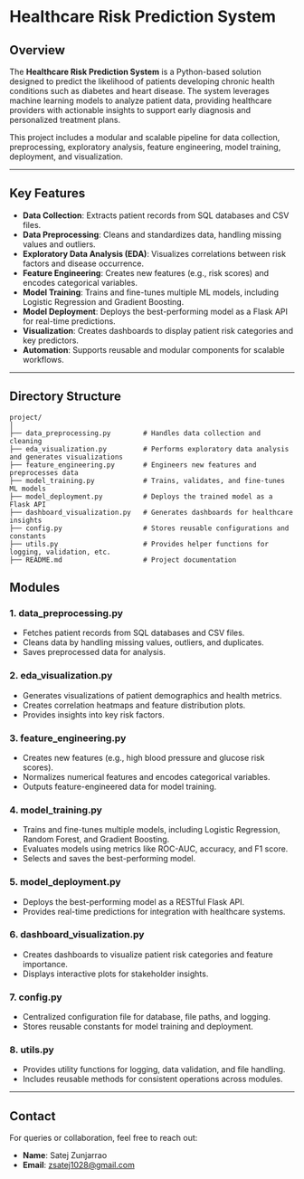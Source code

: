# Healthcare Risk Prediction System

## Overview
The **Healthcare Risk Prediction System** is a Python-based solution designed to predict the likelihood of patients developing chronic health conditions such as diabetes and heart disease. The system leverages machine learning models to analyze patient data, providing healthcare providers with actionable insights to support early diagnosis and personalized treatment plans.

This project includes a modular and scalable pipeline for data collection, preprocessing, exploratory analysis, feature engineering, model training, deployment, and visualization.

---

## Key Features
- **Data Collection**: Extracts patient records from SQL databases and CSV files.
- **Data Preprocessing**: Cleans and standardizes data, handling missing values and outliers.
- **Exploratory Data Analysis (EDA)**: Visualizes correlations between risk factors and disease occurrence.
- **Feature Engineering**: Creates new features (e.g., risk scores) and encodes categorical variables.
- **Model Training**: Trains and fine-tunes multiple ML models, including Logistic Regression and Gradient Boosting.
- **Model Deployment**: Deploys the best-performing model as a Flask API for real-time predictions.
- **Visualization**: Creates dashboards to display patient risk categories and key predictors.
- **Automation**: Supports reusable and modular components for scalable workflows.

---

## Directory Structure
```plaintext
project/
│
├── data_preprocessing.py        # Handles data collection and cleaning
├── eda_visualization.py         # Performs exploratory data analysis and generates visualizations
├── feature_engineering.py       # Engineers new features and preprocesses data
├── model_training.py            # Trains, validates, and fine-tunes ML models
├── model_deployment.py          # Deploys the trained model as a Flask API
├── dashboard_visualization.py   # Generates dashboards for healthcare insights
├── config.py                    # Stores reusable configurations and constants
├── utils.py                     # Provides helper functions for logging, validation, etc.
├── README.md                    # Project documentation
```

## Modules

### 1. data_preprocessing.py
- Fetches patient records from SQL databases and CSV files.
- Cleans data by handling missing values, outliers, and duplicates.
- Saves preprocessed data for analysis.

### 2. eda_visualization.py
- Generates visualizations of patient demographics and health metrics.
- Creates correlation heatmaps and feature distribution plots.
- Provides insights into key risk factors.

### 3. feature_engineering.py
- Creates new features (e.g., high blood pressure and glucose risk scores).
- Normalizes numerical features and encodes categorical variables.
- Outputs feature-engineered data for model training.

### 4. model_training.py
- Trains and fine-tunes multiple models, including Logistic Regression, Random Forest, and Gradient Boosting.
- Evaluates models using metrics like ROC-AUC, accuracy, and F1 score.
- Selects and saves the best-performing model.

### 5. model_deployment.py
- Deploys the best-performing model as a RESTful Flask API.
- Provides real-time predictions for integration with healthcare systems.

### 6. dashboard_visualization.py
- Creates dashboards to visualize patient risk categories and feature importance.
- Displays interactive plots for stakeholder insights.

### 7. config.py
- Centralized configuration file for database, file paths, and logging.
- Stores reusable constants for model training and deployment.

### 8. utils.py
- Provides utility functions for logging, data validation, and file handling.
- Includes reusable methods for consistent operations across modules.

---

## Contact

For queries or collaboration, feel free to reach out:

- **Name**: Satej Zunjarrao  
- **Email**: zsatej1028@gmail.com


